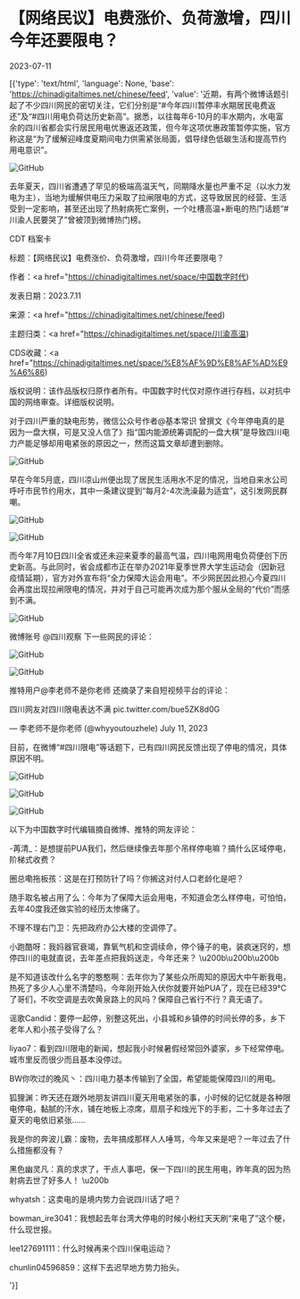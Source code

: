 # 【网络民议】电费涨价、负荷激增，四川今年还要限电？

2023-07-11

[{'type': 'text/html', 'language': None, 'base': 'https://chinadigitaltimes.net/chinese/feed', 'value': '近期，有两个微博话题引起了不少四川网民的密切关注，它们分别是“#今年四川暂停丰水期居民电费返还”及“#四川用电负荷达历史新高”。据悉，以往每年6-10月的丰水期内，水电富余的四川省都会实行居民用电优惠返还政策，但今年这项优惠政策暂停实施，官方称这是“为了缓解迎峰度夏期间电力供需紧张局面，倡导绿色低碳生活和提高节约用电意识”。

![GitHub](https://chinadigitaltimes.net/chinese/files/2023/07/image-1689093697837.png)

去年夏天，四川省遭遇了罕见的极端高温天气，同期降水量也严重不足（以水力发电为主），当地为缓解供电压力采取了拉闸限电的方式，这导致居民的经营、生活受到一定影响，甚至还出现了热射病死亡案例，一个吐槽高温+断电的热门话题“#川渝人民要哭了”曾被顶到微博热门榜。



CDT 档案卡

标题：【网络民议】电费涨价、负荷激增，四川今年还要限电？

作者：<a href="https://chinadigitaltimes.net/space/中国数字时代)

发表日期：2023.7.11

来源：<a href="https://chinadigitaltimes.net/chinese/feed)

主题归类：<a href="https://chinadigitaltimes.net/space/川渝高温)

CDS收藏：<a href="https://chinadigitaltimes.net/space/%E8%AF%9D%E8%AF%AD%E9%A6%86)

版权说明：该作品版权归原作者所有。中国数字时代仅对原作进行存档，以对抗中国的网络审查。详细版权说明。







对于四川严重的缺电形势，微信公众号作者@基本常识 曾撰文《今年停电真的是因为一盘大棋，可是又没人信了》指“国内能源统筹调配的一盘大棋”是导致四川电力产能足够却用电紧张的原因之一，然而这篇文章却遭到删除。



![GitHub](https://chinadigitaltimes.net/chinese/files/2022/08/post-685845-62fd3ee1db94e.)

早在今年5月底，四川凉山州便出现了居民生活用水不足的情况，当地自来水公司呼吁市民节约用水，其中一条建议提到“每月2-4次洗澡最为适宜”，这引发网民群嘲。

![GitHub](https://chinadigitaltimes.net/chinese/files/2023/07/image-1689097298018.png)

![GitHub](https://chinadigitaltimes.net/chinese/files/2023/07/image-1689097501656.png)

而今年7月10日四川全省或还未迎来夏季的最高气温，四川电网用电负荷便创下历史新高。与此同时，省会成都市正在举办2021年夏季世界大学生运动会（因新冠疫情延期），官方对外宣布将“全力保障大运会用电”。不少网民因此担心今夏四川会再度出现拉闸限电的情况，并对于自己可能再次成为那个服从全局的“代价”而感到不满。

![GitHub](https://chinadigitaltimes.net/chinese/files/2023/07/image-1689094289300.png)

微博账号 @四川观察 下一些网民的评论：

![GitHub](https://chinadigitaltimes.net/chinese/files/2023/07/image-1689096383989.png)

![GitHub](https://chinadigitaltimes.net/chinese/files/2023/07/image-1689096612095.png)

推特用户@李老师不是你老师 还摘录了来自短视频平台的评论：



四川网友对四川限电表达不满 pic.twitter.com/bue5ZK8d0G

&mdash; 李老师不是你老师 (@whyyoutouzhele) July 11, 2023



目前，在微博“#四川限电”等话题下，已有四川网民反馈出现了停电的情况，具体原因不明。

![GitHub](https://chinadigitaltimes.net/chinese/files/2023/07/image-1689097095121.png)

![GitHub](https://chinadigitaltimes.net/chinese/files/2023/07/image-1689098145389.png)

![GitHub](https://chinadigitaltimes.net/chinese/files/2023/07/image-1689098277143.png)

以下为中国数字时代编辑摘自微博、推特的网友评论：



-苒清_：是想提前PUA我们，然后继续像去年那个吊样停电嘛？搞什么区域停电，阶梯式收费？

圈总嘞拖板孩：这是在打预防针了吗？你搁这对付人口老龄化是吧？

随手取名被占用了么：今年为了保障大运会用电，不知道会怎么样停电，可怕怕，去年40度我还做实验的经历太惨痛了。

不理不理右门卫：先把政府办公大楼的空调停了。

小跑酷呀：我妈器官衰竭，靠氧气机和空调续命，停个锤子的电，装疯迷窍的，想停四川的电就直说，去年差点把我妈送走，今年还来？ \u200b\u200b\u200b

是不知道该改什么名字的憨憨啊：去年你为了某些众所周知的原因大中午断我电，热死了多少人心里不清楚吗，今年刚开始入伏你就要开始PUA了，现在已经39℃了哥们，不吹空调是去吹黄泉路上的风吗？保障自己省行不行？真无语了。

谣歌Candid：要停一起停，别整这死出，小县城和乡镇停的时间长停的多，乡下老年人和小孩子受得了么？

liyao7：看到四川限电的新闻，想起我小时候暑假经常回外婆家，乡下经常停电。城市里反而很少而且基本没停过。

BW你吹过的晚风丶：四川电力基本传输到了全国，希望能能保障四川的用电。

狐狸渊：昨天还在跟外地朋友讲四川夏天用电紧张的事，小时候的记忆就是各种限电停电，黏腻的汗水，铺在地板上凉席，扇扇子和烛光下的手影，二十多年过去了夏天的电依旧紧张……

我是你的奔波儿霸：废物，去年搞成那样人人唾骂，今年又来是吧？一年过去了什么措施都没有？

黑色幽灵凡：真的求求了，干点人事吧，保一下四川的民生用电，昨年真的因为热射病去世了好多人！ \u200b

whyatsh：这卖电的是境内势力会说四川话了吧？

bowman_ire3041：我想起去年台湾大停电的时候小粉红天天刷“来电了”这个梗，什么现世报。

lee127691111：什么时候再来个四川保电运动？

chunlin04596859：这样下去迟早地方势力抬头。

'}]